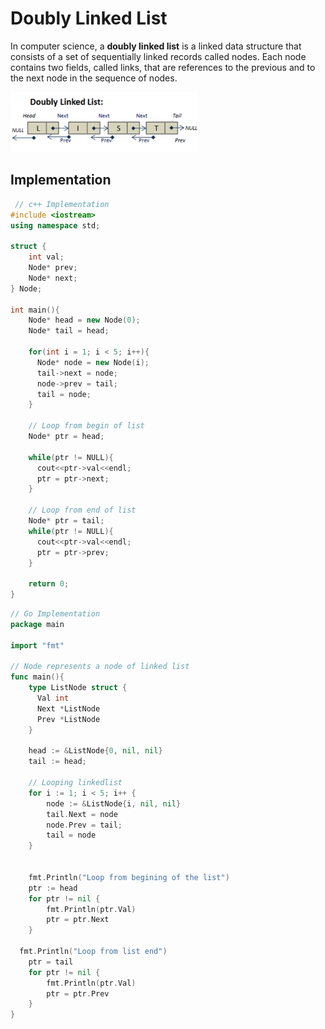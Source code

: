 # Doubly Linked List

In computer science, a **doubly linked list** is a linked data structure that
consists of a set of sequentially linked records called nodes. Each node contains
two fields, called links, that are references to the previous and to the next
node in the sequence of nodes.

<img src="../assets/double_linked_list.png" width="300" />

## Implementation
```c++
 // c++ Implementation
#include <iostream>
using namespace std;

struct {
    int val;
    Node* prev;
    Node* next;
} Node;

int main(){
    Node* head = new Node(0);
    Node* tail = head;

    for(int i = 1; i < 5; i++){
      Node* node = new Node(i);
      tail->next = node;
      node->prev = tail;
      tail = node;
    }

    // Loop from begin of list
    Node* ptr = head;

    while(ptr != NULL){
      cout<<ptr->val<<endl;
      ptr = ptr->next;
    }

    // Loop from end of list
    Node* ptr = tail;
    while(ptr != NULL){
      cout<<ptr->val<<endl;
      ptr = ptr->prev;
    }

    return 0;
}
```

```go
// Go Implementation
package main

import "fmt"

// Node represents a node of linked list
func main(){
    type ListNode struct {
      Val int
      Next *ListNode
      Prev *ListNode
    }

    head := &ListNode{0, nil, nil}
    tail := head;

    // Looping linkedlist
    for i := 1; i < 5; i++ {
        node := &ListNode{i, nil, nil}
        tail.Next = node
        node.Prev = tail;
        tail = node
    }
	
  
	fmt.Println("Loop from begining of the list")
	ptr := head
	for ptr != nil {
		fmt.Println(ptr.Val)
		ptr = ptr.Next
	}

  fmt.Println("Loop from list end")
	ptr = tail
	for ptr != nil {
		fmt.Println(ptr.Val)
		ptr = ptr.Prev
	}
}
```

